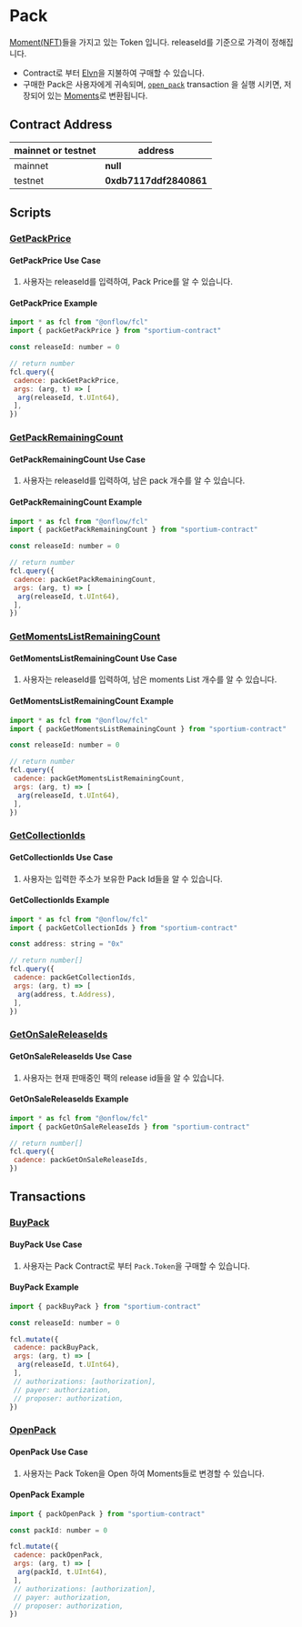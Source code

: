 # Pack

[Moment(NFT)](./Moment.md)들을 가지고 있는 Token 입니다. releaseId를 기준으로 가격이 정해집니다.

- Contract로 부터 [Elvn](./Elvn.md)을 지불하여 구매할 수 있습니다.
- 구매한 Pack은 사용자에게 귀속되며, [`open_pack`](../../transactions/pack/open_pack.cdc) transaction 을 실행 시키면, 저장되어 있는 [Moments](./Moments.md)로 변환됩니다.

## Contract Address

| mainnet or testnet | address |
| -- | -- |
| mainnet | **null** |
| testnet | **0xdb7117ddf2840861** |

## Scripts

### [GetPackPrice](../../scripts/pack/get_pack_price.cdc)

#### GetPackPrice Use Case

1. 사용자는 releaseId를 입력하여, Pack Price를 알 수 있습니다.

#### GetPackPrice Example

```javascript
import * as fcl from "@onflow/fcl"
import { packGetPackPrice } from "sportium-contract"

const releaseId: number = 0

// return number
fcl.query({
 cadence: packGetPackPrice,
 args: (arg, t) => [
  arg(releaseId, t.UInt64),
 ],
})
```

### [GetPackRemainingCount](../../scripts/pack/get_pack_remaining_count.cdc)

#### GetPackRemainingCount Use Case

1. 사용자는 releaseId를 입력하여, 남은 pack 개수를 알 수 있습니다.

#### GetPackRemainingCount Example

```javascript
import * as fcl from "@onflow/fcl"
import { packGetPackRemainingCount } from "sportium-contract"

const releaseId: number = 0

// return number
fcl.query({
 cadence: packGetPackRemainingCount,
 args: (arg, t) => [
  arg(releaseId, t.UInt64),
 ],
})
```

### [GetMomentsListRemainingCount](../../scripts/pack/get_moments_list_remaining_count.cdc)

#### GetMomentsListRemainingCount Use Case

1. 사용자는 releaseId를 입력하여, 남은 moments List 개수를 알 수 있습니다.

#### GetMomentsListRemainingCount Example

```javascript
import * as fcl from "@onflow/fcl"
import { packGetMomentsListRemainingCount } from "sportium-contract"

const releaseId: number = 0

// return number
fcl.query({
 cadence: packGetMomentsListRemainingCount,
 args: (arg, t) => [
  arg(releaseId, t.UInt64),
 ],
})
```

### [GetCollectionIds](../../scripts/pack/get_collection_ids.cdc)

#### GetCollectionIds Use Case

1. 사용자는 입력한 주소가 보유한 Pack Id들을 알 수 있습니다.

#### GetCollectionIds Example

```javascript
import * as fcl from "@onflow/fcl"
import { packGetCollectionIds } from "sportium-contract"

const address: string = "0x"

// return number[]
fcl.query({
 cadence: packGetCollectionIds,
 args: (arg, t) => [
  arg(address, t.Address),
 ],
})
```

### [GetOnSaleReleaseIds](../../scripts/pack/get_on_sale_release_ids.cdc)

#### GetOnSaleReleaseIds Use Case

1. 사용자는 현재 판매중인 팩의 release id들을 알 수 있습니다.

#### GetOnSaleReleaseIds Example

```javascript
import * as fcl from "@onflow/fcl"
import { packGetOnSaleReleaseIds } from "sportium-contract"

// return number[]
fcl.query({
 cadence: packGetOnSaleReleaseIds,
})
```

## Transactions

### [BuyPack](../../transactions/pack/add_pack.cdc)

#### BuyPack Use Case

1. 사용자는 Pack Contract로 부터 `Pack.Token`을 구매할 수 있습니다.

#### BuyPack Example

```javascript
import { packBuyPack } from "sportium-contract"

const releaseId: number = 0

fcl.mutate({
 cadence: packBuyPack,
 args: (arg, t) => [
  arg(releaseId, t.UInt64),
 ],
 // authorizations: [authorization],
 // payer: authorization,
 // proposer: authorization,
})
```

### [OpenPack](../../transactions/pack/open_pack.cdc)

#### OpenPack Use Case

1. 사용자는 Pack Token을 Open 하여 Moments들로 변경할 수 있습니다.

#### OpenPack Example

```javascript
import { packOpenPack } from "sportium-contract"

const packId: number = 0

fcl.mutate({
 cadence: packOpenPack,
 args: (arg, t) => [
  arg(packId, t.UInt64),
 ],
 // authorizations: [authorization],
 // payer: authorization,
 // proposer: authorization,
})
```

